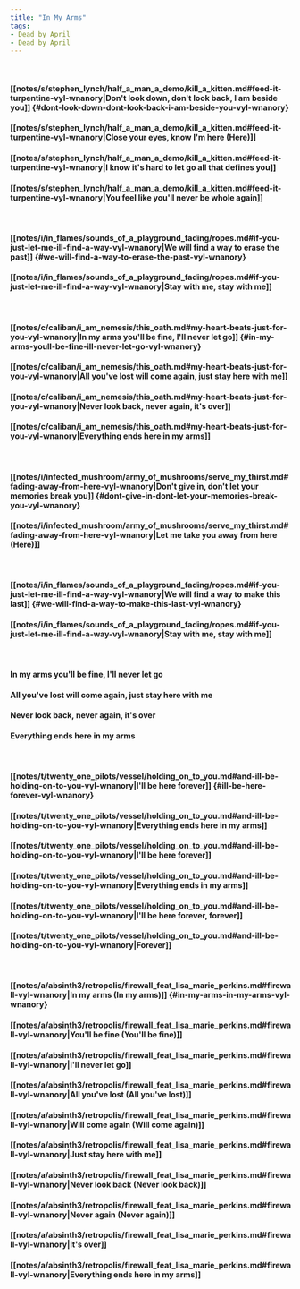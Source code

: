 ```yaml
---
title: "In My Arms"
tags:
- Dead by April
- Dead by April
---
```

&nbsp;
#### [[notes/s/stephen_lynch/half_a_man_a_demo/kill_a_kitten.md#feed-it-turpentine-vyl-wnanory|Don't look down, don't look back, I am beside you]] {#dont-look-down-dont-look-back-i-am-beside-you-vyl-wnanory}
#### [[notes/s/stephen_lynch/half_a_man_a_demo/kill_a_kitten.md#feed-it-turpentine-vyl-wnanory|Close your eyes, know I'm here (Here)]]
#### [[notes/s/stephen_lynch/half_a_man_a_demo/kill_a_kitten.md#feed-it-turpentine-vyl-wnanory|I know it's hard to let go all that defines you]]
#### [[notes/s/stephen_lynch/half_a_man_a_demo/kill_a_kitten.md#feed-it-turpentine-vyl-wnanory|You feel like you'll never be whole again]]
&nbsp;
#### [[notes/i/in_flames/sounds_of_a_playground_fading/ropes.md#if-you-just-let-me-ill-find-a-way-vyl-wnanory|We will find a way to erase the past]] {#we-will-find-a-way-to-erase-the-past-vyl-wnanory}
#### [[notes/i/in_flames/sounds_of_a_playground_fading/ropes.md#if-you-just-let-me-ill-find-a-way-vyl-wnanory|Stay with me, stay with me]]
&nbsp;
#### [[notes/c/caliban/i_am_nemesis/this_oath.md#my-heart-beats-just-for-you-vyl-wnanory|In my arms you'll be fine, I'll never let go]] {#in-my-arms-youll-be-fine-ill-never-let-go-vyl-wnanory}
#### [[notes/c/caliban/i_am_nemesis/this_oath.md#my-heart-beats-just-for-you-vyl-wnanory|All you've lost will come again, just stay here with me]]
#### [[notes/c/caliban/i_am_nemesis/this_oath.md#my-heart-beats-just-for-you-vyl-wnanory|Never look back, never again, it's over]]
#### [[notes/c/caliban/i_am_nemesis/this_oath.md#my-heart-beats-just-for-you-vyl-wnanory|Everything ends here in my arms]]
&nbsp;
#### [[notes/i/infected_mushroom/army_of_mushrooms/serve_my_thirst.md#fading-away-from-here-vyl-wnanory|Don't give in, don't let your memories break you]] {#dont-give-in-dont-let-your-memories-break-you-vyl-wnanory}
#### [[notes/i/infected_mushroom/army_of_mushrooms/serve_my_thirst.md#fading-away-from-here-vyl-wnanory|Let me take you away from here (Here)]]
&nbsp;
#### [[notes/i/in_flames/sounds_of_a_playground_fading/ropes.md#if-you-just-let-me-ill-find-a-way-vyl-wnanory|We will find a way to make this last]] {#we-will-find-a-way-to-make-this-last-vyl-wnanory}
#### [[notes/i/in_flames/sounds_of_a_playground_fading/ropes.md#if-you-just-let-me-ill-find-a-way-vyl-wnanory|Stay with me, stay with me]]
&nbsp;
#### In my arms you'll be fine, I'll never let go
#### All you've lost will come again, just stay here with me
#### Never look back, never again, it's over
#### Everything ends here in my arms
&nbsp;
#### [[notes/t/twenty_one_pilots/vessel/holding_on_to_you.md#and-ill-be-holding-on-to-you-vyl-wnanory|I'll be here forever]] {#ill-be-here-forever-vyl-wnanory}
#### [[notes/t/twenty_one_pilots/vessel/holding_on_to_you.md#and-ill-be-holding-on-to-you-vyl-wnanory|Everything ends here in my arms]]
#### [[notes/t/twenty_one_pilots/vessel/holding_on_to_you.md#and-ill-be-holding-on-to-you-vyl-wnanory|I'll be here forever]]
#### [[notes/t/twenty_one_pilots/vessel/holding_on_to_you.md#and-ill-be-holding-on-to-you-vyl-wnanory|Everything ends in my arms]]
#### [[notes/t/twenty_one_pilots/vessel/holding_on_to_you.md#and-ill-be-holding-on-to-you-vyl-wnanory|I'll be here forever, forever]]
#### [[notes/t/twenty_one_pilots/vessel/holding_on_to_you.md#and-ill-be-holding-on-to-you-vyl-wnanory|Forever]]
&nbsp;
#### [[notes/a/absinth3/retropolis/firewall_feat_lisa_marie_perkins.md#firewall-vyl-wnanory|In my arms (In my arms)]] {#in-my-arms-in-my-arms-vyl-wnanory}
#### [[notes/a/absinth3/retropolis/firewall_feat_lisa_marie_perkins.md#firewall-vyl-wnanory|You'll be fine (You'll be fine)]]
#### [[notes/a/absinth3/retropolis/firewall_feat_lisa_marie_perkins.md#firewall-vyl-wnanory|I'll never let go]]
#### [[notes/a/absinth3/retropolis/firewall_feat_lisa_marie_perkins.md#firewall-vyl-wnanory|All you've lost (All you've lost)]]
#### [[notes/a/absinth3/retropolis/firewall_feat_lisa_marie_perkins.md#firewall-vyl-wnanory|Will come again (Will come again)]]
#### [[notes/a/absinth3/retropolis/firewall_feat_lisa_marie_perkins.md#firewall-vyl-wnanory|Just stay here with me]]
#### [[notes/a/absinth3/retropolis/firewall_feat_lisa_marie_perkins.md#firewall-vyl-wnanory|Never look back (Never look back)]]
#### [[notes/a/absinth3/retropolis/firewall_feat_lisa_marie_perkins.md#firewall-vyl-wnanory|Never again (Never again)]]
#### [[notes/a/absinth3/retropolis/firewall_feat_lisa_marie_perkins.md#firewall-vyl-wnanory|It's over]]
#### [[notes/a/absinth3/retropolis/firewall_feat_lisa_marie_perkins.md#firewall-vyl-wnanory|Everything ends here in my arms]]
